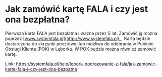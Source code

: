 # Jak zamówić kartę FALA i czy jest ona bezpłatna?


Pierwsza karta FALA jest bezpłatna i ważna przez 5 lat. Zamówić ją można poprzez [www.systemfala.pl](http://www.systemfala.pl)    Karta będzie dostarczona do skrzynki pocztowej lub możliwa do odebrania w Punkcie Obsługi Klienta (POK) w Lęborku. W POK będzie można również zamówić kartę.




Link: https://systemfala.pl/help/lebork-podrozowanie-z-fala/jak-zamowic-karte-fala-i-czy-jest-ona-bezpatna
